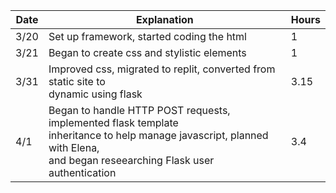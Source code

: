 |Date|Explanation|Hours|
|---|---|---|
|3/20|Set up framework, started coding the html|1|
|3/21|Began to create css and stylistic elements|1|
|3/31|Improved css, migrated to replit, converted from static site to<br>dynamic using flask|3.15|
|4/1|Began to handle HTTP POST requests, implemented flask template<br> inheritance to help manage javascript, planned with Elena,<br>and began reseearching Flask user authentication|3.4|